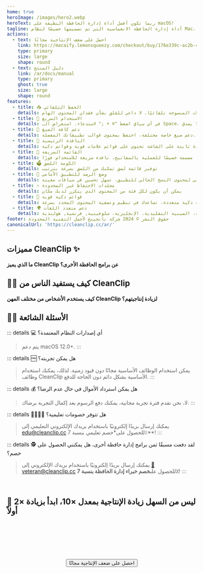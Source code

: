 ```yaml
---
home: true
heroImage: /images/hero2.webp
heroText: ربما تكون أفضل أداة إدارة الحافظة النظيفة على macOS!
tagline: أداة إدارة الحافظة الانغماسية التي تم تصميمها خصيصًا لنظام Mac، بسيطة وقوية
actions:
  - text: احصل على ضعف الإنتاجية مجانًا
    link: https://macaify.lemonsqueezy.com/checkout/buy/176e339c-ac2b-40d7-b253-c10b3dfdb929
    type: primary
    size: large
    shape: round
  - text: دليل المنتج
    link: /ar/docs/manual
    type: primary
    ghost: true
    size: large
    shape: round
features:
  - title: 📥 الحفظ التلقائي
    details: حفظ السجلات المنسوخة تلقائيًا، لا داعي للقلق بشأن فقدان المحتوى الهام
  - title: 🚀 الاستخدام السريع
    details: في أي سياق اضغط "⌘ + ;" لاستدعاء، استعراض الـ Space، لصق "🔢"، سلس بشكل لا يصدق
  - title: 🌈 دعم كافة الصيغ
    details: دعم صيغ خاصة مختلفة، احتفظ بمحتوى قوالب تطبيقاتك المفضلة.
  - title: 📌 النافذة الرئيسية
    details: نافذة ثابتة على الشاشة تحتوي على قوائم علامات قوية وقوائم ذكية
  - title: 🧲 القائمة السريعة
    details: مصممة خصيصًا للعملية بالمفاتيح، نافذة سريعة للاستخدام فورًا
  - title: 🗳️ الكومة اللصق
    details: توفير قائمة لصق تمكنك من اللصق بسرعة بترتيب
  - title: 🧲 وضع الرصد للتطبيق الأمامي
    details: عرض تلقائي لمحتوى النسخ الحالي للتطبيق، تسهل تحسين في سياقات معينة.
  - title: ♾️ مجلدات الاحتفاظ غير المحدودة
    details: يمكن أن يكون لكل فئة من المحتوى الذي يتكرر لديك مكان
  - title: 🧠 قوائم ذكية قوية
    details: طرق تصفية ذكية متعددة، تساعدك في تنظيم وتصفية المحتوى المحدد بسرعة
  - title: 🌍 دعم متعدد اللغات
    details: الصينية البسيطة، الصينية التقليدية، الإنجليزية، سلوفينية, فرنسية, هولندية <a href="/ar/discounts">المساعدة في الترجمة</a>
footer: حقوق النشر © 2024 شركة نانجينج لأجمل التقنية المحدودة
canonicalUrl: 'https://cleanclip.cc/ar/'
---
```


<div class="segments">
  <TabFeatures-MainWindow class="tabfeatures"/>
  <TabFeatures-QuickMenu class="tabfeatures"/>
  <TabFeatures-PasteStack class="tabfeatures"/>

  <div class="usp">

  ## مميزات CleanClip ✨
  #### ما الذي يميز CleanClip عن برامج الحافظة الأخرى؟

  <usp-Usp/>

  </div>
  
  <div class="usecase">

  ## 👩‍💻 كيف يستفيد الناس من CleanClip
  #### كيف يستخدم الأشخاص من مختلف المهن CleanClip لزيادة إنتاجيتهم؟

  <usecase-UseCases/>

  </div>


  <div class="faq">
  <div>

  ## 🙋🏻 الأسئلة الشائعة

::: details 💻 أي إصدارات النظام المعتمدة؟
> يتم دعم macOS 12.0+.
:::

::: details 🆓 هل يمكن تجربته؟
> يمكن استخدام الوظائف الأساسية مجانًا دون قيود زمنية. لذلك، يمكنك استخدام وظائف CleanClip الأساسية بشكل دائم دون الحاجة للدفع.
:::

::: details 💰 هل يمكن استرداد الأموال في حال عدم الرضا؟
> لا، نحن نقدم فترة تجربة مجانية، يمكنك دفع الرسوم بعد إكمال التجربة برضاك.
:::

::: details 👩‍🎓🧑‍🎓 هل تتوفر خصومات تعليمية؟
  > يمكنك إرسال بريدًا إلكترونيًا باستخدام بريدك الإلكتروني التعليمي إلى <a href="MAILTO:EDU@CLEANCLIP.CC?SUBJECT=%5BEDU%20DISCOUNT%5D%20REQUESTING%20DISCOUNT%20CODE%20FOR%2030%25%20OFF%20CLEANCLIP%20LICENSE&BODY=REQUESTING%20DISCOUNT%20CODE%20FOR%2030%25%20OFF%20CLEANCLIP%20LICENSE">edu@cleanclip.cc</a> للحصول على*خصم تعليمي بنسبة 7٪**!
:::

::: details 🕵️ لقد دفعت مسبقًا ثمن برامج إدارة حافظة أخرى، هل يمكنني الحصول على خصم؟
  > يمكنك إرسال بريدًا إلكترونيًا باستخدام بريدك الإلكتروني إلى <a href="mailto:veteran@cleanclip.cc?subject=%5Bveteran%20discount%5D%20Requesting%20Discount%20Code%20for%2030%25%20Off%20CleanClip%20License&body=Hello%20CleanClips%2C%0A%0AI%20have%20previously%20purchased%20other%20clipboard%20management%20software%20and%20I%20am%20requesting%20a%2030%25%20discount%20on%20the%20CleanClip%20License.%0A%0AThe%20link%20to%20the%20one%20I%20used%3A%20%5Blink%5D%0A%0AHere%20is%20the%20purchase%20receipt%3A%20%5BScreenshots%5D">📮veteran@cleanclip.cc</a> للحصول على**خصم خبراء إدارة الحافظة بنسبة 7٪**!
:::
  </div>
  </div>

  <div class="encourage">
  </br>

  ## 🚀 ليس من السهل زيادة الإنتاجية بمعدل ×10، ابدأ بزيادة ×2 أولاً

  </br>
  </br>

  <div style="display: flex; justify-content: center;">
    <div style="text-align: center">
      <button type="button" class="ant-btn ant-btn-primary ant-btn-round ant-btn-lg" style="margin-top: 64px">
        <!-- <a href="https://macaify.lemonsqueezy.com/checkout/buy/69bd0056-9182-4030-9aaf-bd0604db751b?embed=1&media=0&logo=0&desc=0&discount=0&enabled=114543" class="lemonsqueezy-button"> -->
        <a :href="$site.themeConfig.freeTrailUrl">
                      احصل على ضعف الإنتاجية مجانًا
        </a>
      </button>
    </div>
  </div>

  </br>
  </br>
  </br>
  </div>

</div>

<NewFooter/>